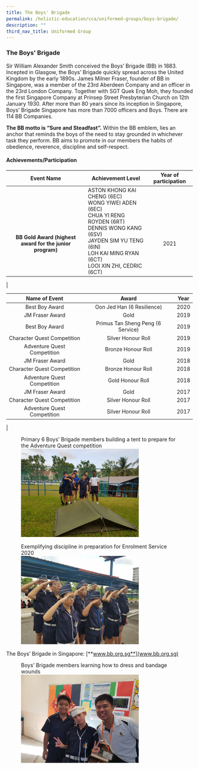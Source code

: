 ```yaml
---
title: The Boys' Brigade
permalink: /holistic-education/cca/uniformed-groups/boys-brigade/
description: ""
third_nav_title: Uniformed Group
---
```

### **The Boys' Brigade**

Sir William Alexander Smith conceived the Boys’ Brigade (BB) in 1883. Incepted in Glasgow, the Boys’ Brigade quickly spread across the United Kingdom by the early 1890s. James Milner Fraser, founder of BB in Singapore, was a member of the 23rd Aberdeen Company and an officer in the 23rd London Company. Together with SGT Quek Eng Moh, they founded the first Singapore Company at Prinsep Street Presbyterian Church on 12th January 1930. After more than 80 years since its inception in Singapore, Boys’ Brigade Singapore has more than 7000 officers and Boys. There are 114 BB Companies.

**The BB motto is “Sure and Steadfast”.** Within the BB emblem, lies an anchor that reminds the boys of the need to stay grounded in whichever task they perform. BB aims to promote in our members the habits of obedience, reverence, discipline and self-respect.

#### **Achievements/Participation**

| Event Name | Achievement Level  | Year of participation |
|:---:|---|:---:|
|<br><br><br><br> **BB Gold Award (highest award for the junior program)**   | ASTON KHONG KAI CHENG (6EC)<br> WONG YIWEI ADEN (6EC)<br> CHUA YI RENG ROYDEN (6RT)<br> DENNIS WONG KANG (6SV) <br>JAYDEN SIM YU TENG (6IN) <br>LOH KAI MING RYAN (6CT)<br> LOOI XIN ZHI, CEDRIC (6CT)  | <br><br><br><br>2021 |
|

|  Name of Event |  Award |  Year   |
|:---:|:---:|:---:|
| Best Boy Award | Oon Jed Han (6 Resilience)   | 2020 |
| JM Fraser Award | Gold  |  2019   |
| Best Boy Award | Primus Tan Sheng Peng (6 Service) |  2019   |
| Character Quest Competition | Silver Honour Roll | 2019 |
| Adventure Quest Competition | Bronze Honour Roll   | 2019 |
| JM Fraser Award | Gold | 2018 |
| Character Quest Competition | Bronze Honour Roll | 2018 |
| Adventure Quest Competition | Gold Honour Roll | 2018 |
| JM Fraser Award | Gold | 2017 |
| Character Quest Competition | Silver Honour Roll | 2017 |
| Adventure Quest Competition | Silver Honour Roll | 2017 |
|

<figure>
<figcaption> Primary 6 Boys’ Brigade members building a tent to prepare for the Adventure Quest competition
 </figcaption>	
<img src="/images/bb1.png" style="width:75%">
</figure>

<figure>
<figcaption> Exemplifying discipline in preparation for Enrolment Service 2020
 </figcaption>	
<img src="/images/bb2.png" style="width:75%">
</figure>

The Boys’ Brigade in Singapore: [**www.bb.org.sg**](www.bb.org.sg)

<figure>
<figcaption> Boys’ Brigade members learning how to dress and bandage wounds
 </figcaption>	
<img src="/images/bb3.png" style="width:75%">
</figure>